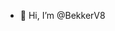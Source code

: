 - 👋 Hi, I’m @BekkerV8

<!---
BekkerV8/BekkerV8 is a ✨ special ✨ repository because its `README.md` (this file) appears on your GitHub profile.
You can click the Preview link to take a look at your changes.
--->
